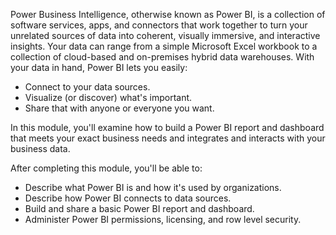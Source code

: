 Power Business Intelligence, otherwise known as Power BI, is a collection of software services, apps, and connectors that work together to turn your unrelated sources of data into coherent, visually immersive, and interactive insights. Your data can range from a simple Microsoft Excel workbook to a collection of cloud-based and on-premises hybrid data warehouses. With your data in hand, Power BI lets you easily:

 -  Connect to your data sources.
 -  Visualize (or discover) what's important.
 -  Share that with anyone or everyone you want.

In this module, you'll examine how to build a Power BI report and dashboard that meets your exact business needs and integrates and interacts with your business data.

After completing this module, you'll be able to:

 -  Describe what Power BI is and how it's used by organizations.
 -  Describe how Power BI connects to data sources.
 -  Build and share a basic Power BI report and dashboard.
 -  Administer Power BI permissions, licensing, and row level security.

